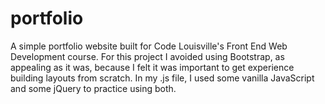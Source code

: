 # portfolio
A simple portfolio website built for Code Louisville's Front End Web Development course. For this project I avoided using Bootstrap, as appealing as it was, because I felt it was important to get experience building layouts from scratch. In my .js file, I used some vanilla JavaScript and some jQuery to practice using both.
